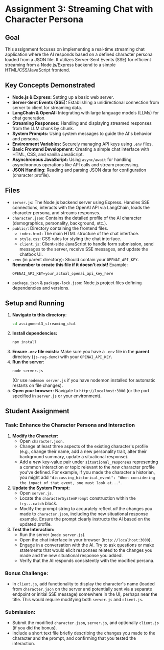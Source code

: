 # Assignment 3: Streaming Chat with Character Persona

## Goal

This assignment focuses on implementing a real-time streaming chat application where the AI responds based on a defined character persona loaded from a JSON file. It utilizes Server-Sent Events (SSE) for efficient streaming from a Node.js/Express backend to a simple HTML/CSS/JavaScript frontend.

## Key Concepts Demonstrated

*   **Node.js & Express:** Setting up a basic web server.
*   **Server-Sent Events (SSE):** Establishing a unidirectional connection from server to client for streaming data.
*   **LangChain & OpenAI:** Integrating with large language models (LLMs) for chat generation.
*   **Streaming Responses:** Handling and displaying streamed responses from the LLM chunk by chunk.
*   **System Prompts:** Using system messages to guide the AI's behavior and persona.
*   **Environment Variables:** Securely managing API keys using `.env` files.
*   **Basic Frontend Development:** Creating a simple chat interface with HTML, CSS, and vanilla JavaScript.
*   **Asynchronous JavaScript:** Using `async/await` for handling asynchronous operations like API calls and stream processing.
*   **JSON Handling:** Reading and parsing JSON data for configuration (character profile).

## Files

*   `server.js`: The Node.js backend server using Express. Handles SSE connections, interacts with the OpenAI API via LangChain, loads the character persona, and streams responses.
*   `character.json`: Contains the detailed profile of the AI character (demographics, personality, background, etc.).
*   `public/`: Directory containing the frontend files.
    *   `index.html`: The main HTML structure of the chat interface.
    *   `style.css`: CSS rules for styling the chat interface.
    *   `client.js`: Client-side JavaScript to handle form submission, send messages to the server, receive SSE messages, and update the chatbox UI.
*   `.env` (in parent directory): Should contain your `OPENAI_API_KEY`. **Remember to create this file if it doesn't exist!** Example:
    ```
    OPENAI_API_KEY=your_actual_openai_api_key_here
    ```
*   `package.json` & `package-lock.json`: Node.js project files defining dependencies and versions.

## Setup and Running

1.  **Navigate to this directory:**
    ```bash
    cd assignment3_streaming_chat
    ```
2.  **Install dependencies:**
    ```bash
    npm install
    ```
3.  **Ensure `.env` file exists:** Make sure you have a `.env` file in the **parent** directory (`js-rag-demo`) with your `OPENAI_API_KEY`.
4.  **Run the server:**
    ```bash
    node server.js 
    ```
    (Or use `nodemon server.js` if you have nodemon installed for automatic restarts on file changes).
5.  **Open your browser:** Navigate to `http://localhost:3000` (or the port specified in `server.js` or your environment).

## Student Assignment

### Task: Enhance the Character Persona and Interaction

1.  **Modify the Character:**
    *   Open `character.json`.
    *   Change at least three aspects of the existing character's profile (e.g., change their name, add a new personality trait, alter their background summary, update a situational response).
    *   Add a *new* key-value pair under `situational_responses` representing a common interaction or topic relevant to the *new* character profile you've defined. For example, if you made the character a historian, you might add `"discussing_historical_event": "When considering the impact of that event, one must look at..."`.
2.  **Update the System Prompt:**
    *   Open `server.js`.
    *   Locate the `characterSystemPrompt` construction within the `try...catch` block.
    *   Modify the prompt string to accurately reflect *all* the changes you made to `character.json`, including the new situational response example. Ensure the prompt clearly instructs the AI based on the updated profile.
3.  **Test the Interaction:**
    *   Run the server (`node server.js`).
    *   Open the chat interface in your browser (`http://localhost:3000`).
    *   Engage in a conversation with the AI. Try to ask questions or make statements that would elicit responses related to the changes you made and the new situational response you added.
    *   Verify that the AI responds consistently with the modified persona.

### Bonus Challenge:

*   In `client.js`, add functionality to display the character's name (loaded from `character.json` on the server and potentially sent via a separate endpoint or initial SSE message) somewhere in the UI, perhaps near the title. This would require modifying both `server.js` and `client.js`.

### Submission:

*   Submit the modified `character.json`, `server.js`, and optionally `client.js` (if you did the bonus).
*   Include a short text file briefly describing the changes you made to the character and the prompt, and confirming that you tested the interaction.
